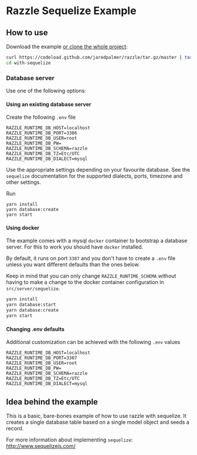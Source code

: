 # Razzle Sequelize Example

## How to use

Download the example [or clone the whole project](https://github.com/jaredpalmer/razzle.git):

```bash
curl https://codeload.github.com/jaredpalmer/razzle/tar.gz/master | tar -xz --strip=2 razzle-master/examples/with-sequelize
cd with-sequelize
```

### Database server

Use one of the following options:

#### Using an existing database server

Create the following `.env` file

```
RAZZLE_RUNTIME_DB_HOST=localhost
RAZZLE_RUNTIME_DB_PORT=3306
RAZZLE_RUNTIME_DB_USER=root
RAZZLE_RUNTIME_DB_PW=
RAZZLE_RUNTIME_DB_SCHEMA=razzle
RAZZLE_RUNTIME_DB_TZ=Etc/UTC
RAZZLE_RUNTIME_DB_DIALECT=mysql
```

Use the appropriate settings depending on your favourite database. See the `sequelize` documentation for the supported dialects, ports, timezone and other settings.

Run

```
yarn install
yarn database:create
yarn start
```

#### Using docker

The example comes with a mysql `docker` container to bootstrap a database server. For this to work you should have `docker` installed.

By default, it runs on port `3307` and you don't have to create a `.env` file unless you want different defaults than the ones below.

Keep in mind that you can only change `RAZZLE_RUNTIME_SCHEMA` without having to make a change to the docker container configuration in `src/server/sequelize`.

```bash
yarn install
yarn database:start
yarn database:create
yarn start
```

#### Changing .env defaults

Additional customization can be achieved with the following `.env` values

```
RAZZLE_RUNTIME_DB_HOST=localhost
RAZZLE_RUNTIME_DB_PORT=3307
RAZZLE_RUNTIME_DB_USER=root
RAZZLE_RUNTIME_DB_PW=
RAZZLE_RUNTIME_DB_SCHEMA=razzle
RAZZLE_RUNTIME_DB_TZ=Etc/UTC
RAZZLE_RUNTIME_DB_DIALECT=mysql
```

## Idea behind the example

This is a basic, bare-bones example of how to use razzle with sequelize. It creates a single database table based on a single model object and seeds a record.

For more information about implementing `sequelize`: http://www.sequelizejs.com/
